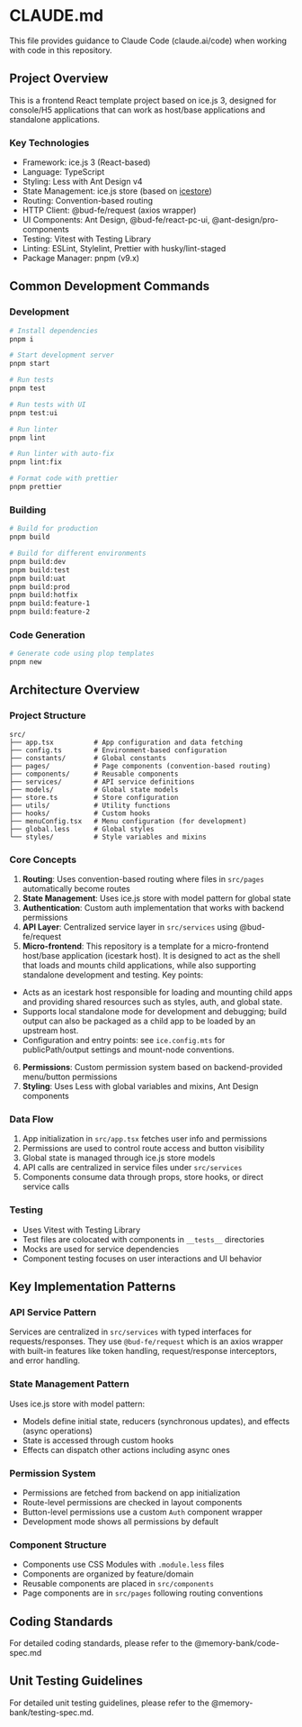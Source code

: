 # CLAUDE.md

This file provides guidance to Claude Code (claude.ai/code) when working with code in this repository.

## Project Overview

This is a frontend React template project based on ice.js 3, designed for console/H5 applications that can work as host/base applications and standalone applications.

### Key Technologies

- Framework: ice.js 3 (React-based)
- Language: TypeScript
- Styling: Less with Ant Design v4
- State Management: ice.js store (based on [icestore](https://github.com/ice-lab/icestore))
- Routing: Convention-based routing
- HTTP Client: @bud-fe/request (axios wrapper)
- UI Components: Ant Design, @bud-fe/react-pc-ui, @ant-design/pro-components
- Testing: Vitest with Testing Library
- Linting: ESLint, Stylelint, Prettier with husky/lint-staged
- Package Manager: pnpm (v9.x)

## Common Development Commands

### Development

```bash
# Install dependencies
pnpm i

# Start development server
pnpm start

# Run tests
pnpm test

# Run tests with UI
pnpm test:ui

# Run linter
pnpm lint

# Run linter with auto-fix
pnpm lint:fix

# Format code with prettier
pnpm prettier
```

### Building

```bash
# Build for production
pnpm build

# Build for different environments
pnpm build:dev
pnpm build:test
pnpm build:uat
pnpm build:prod
pnpm build:hotfix
pnpm build:feature-1
pnpm build:feature-2
```

### Code Generation

```bash
# Generate code using plop templates
pnpm new
```

## Architecture Overview

### Project Structure

```
src/
├── app.tsx          # App configuration and data fetching
├── config.ts        # Environment-based configuration
├── constants/       # Global constants
├── pages/           # Page components (convention-based routing)
├── components/      # Reusable components
├── services/        # API service definitions
├── models/          # Global state models
├── store.ts         # Store configuration
├── utils/           # Utility functions
├── hooks/           # Custom hooks
├── menuConfig.tsx   # Menu configuration (for development)
├── global.less      # Global styles
└── styles/          # Style variables and mixins
```

### Core Concepts

1. **Routing**: Uses convention-based routing where files in `src/pages` automatically become routes
2. **State Management**: Uses ice.js store with model pattern for global state
3. **Authentication**: Custom auth implementation that works with backend permissions
4. **API Layer**: Centralized service layer in `src/services` using @bud-fe/request
5. **Micro-frontend**: This repository is a template for a micro-frontend host/base application (icestark host). It is designed to act as the shell that loads and mounts child applications, while also supporting standalone development and testing. Key points:

- Acts as an icestark host responsible for loading and mounting child apps and providing shared resources such as styles, auth, and global state.
- Supports local standalone mode for development and debugging; build output can also be packaged as a child app to be loaded by an upstream host.
- Configuration and entry points: see `ice.config.mts` for publicPath/output settings and mount-node conventions.

6. **Permissions**: Custom permission system based on backend-provided menu/button permissions
7. **Styling**: Uses Less with global variables and mixins, Ant Design components

### Data Flow

1. App initialization in `src/app.tsx` fetches user info and permissions
2. Permissions are used to control route access and button visibility
3. Global state is managed through ice.js store models
4. API calls are centralized in service files under `src/services`
5. Components consume data through props, store hooks, or direct service calls

### Testing

- Uses Vitest with Testing Library
- Test files are colocated with components in `__tests__` directories
- Mocks are used for service dependencies
- Component testing focuses on user interactions and UI behavior

## Key Implementation Patterns

### API Service Pattern

Services are centralized in `src/services` with typed interfaces for requests/responses. They use `@bud-fe/request` which is an axios wrapper with built-in features like token handling, request/response interceptors, and error handling.

### State Management Pattern

Uses ice.js store with model pattern:

- Models define initial state, reducers (synchronous updates), and effects (async operations)
- State is accessed through custom hooks
- Effects can dispatch other actions including async ones

### Permission System

- Permissions are fetched from backend on app initialization
- Route-level permissions are checked in layout components
- Button-level permissions use a custom `Auth` component wrapper
- Development mode shows all permissions by default

### Component Structure

- Components use CSS Modules with `.module.less` files
- Components are organized by feature/domain
- Reusable components are placed in `src/components`
- Page components are in `src/pages` following routing conventions

## Coding Standards

For detailed coding standards, please refer to the @memory-bank/code-spec.md

## Unit Testing Guidelines

For detailed unit testing guidelines, please refer to the @memory-bank/testing-spec.md.
